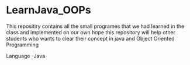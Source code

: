 # LearnJava_OOPs

This repositiry contains all the small programes that we had learned in the class and implemented on our own hope this repository will help other students who wants to clear
their concept in java and Object Oriented Programming 


Language -Java 
